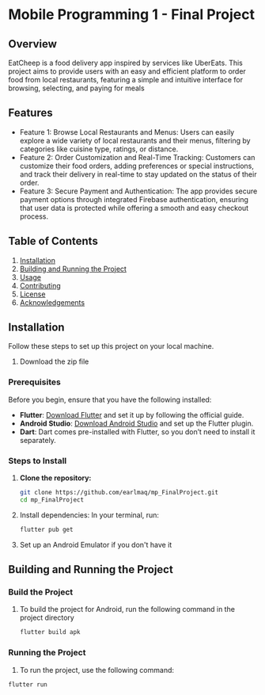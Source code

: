 # Mobile Programming 1 - Final Project

## Overview

EatCheep is a food delivery app inspired by services like UberEats. This project aims to provide users with an easy and efficient platform to order food from local restaurants, featuring a simple and intuitive interface for browsing, selecting, and paying for meals

## Features

- Feature 1: Browse Local Restaurants and Menus: Users can easily explore a wide variety of local restaurants and their menus, filtering by categories like cuisine type, ratings, or distance.
- Feature 2: Order Customization and Real-Time Tracking: Customers can customize their food orders, adding preferences or special instructions, and track their delivery in real-time to stay updated on the status of              their order.
- Feature 3: Secure Payment and Authentication: The app provides secure payment options through integrated Firebase authentication, ensuring that user data is protected while offering a smooth and easy checkout                  process.


## Table of Contents

1. [Installation](#installation)
2. [Building and Running the Project](#building-and-running-the-project)
3. [Usage](#usage)
4. [Contributing](#contributing)
5. [License](#license)
6. [Acknowledgements](#acknowledgements)

## Installation

Follow these steps to set up this project on your local machine.

1. Download the zip file 

### Prerequisites

Before you begin, ensure that you have the following installed:

- **Flutter**: [Download Flutter](https://flutter.dev/docs/get-started/install) and set it up by following the official guide.
- **Android Studio**: [Download Android Studio](https://developer.android.com/studio) and set up the Flutter plugin.
- **Dart**: Dart comes pre-installed with Flutter, so you don’t need to install it separately.

### Steps to Install

1. **Clone the repository:**
   ```bash
   git clone https://github.com/earlmaq/mp_FinalProject.git
   cd mp_FinalProject
2. Install dependencies: In your terminal, run:
   ```bash
   flutter pub get
3. Set up an Android Emulator if you don't have it

## Building and Running the Project

### Build the Project
1. To build the project for Android, run the following command in the project directory
   ```bash
   flutter build apk

### Running the Project
1. To run the project, use the following command:
  ```bash
  flutter run
